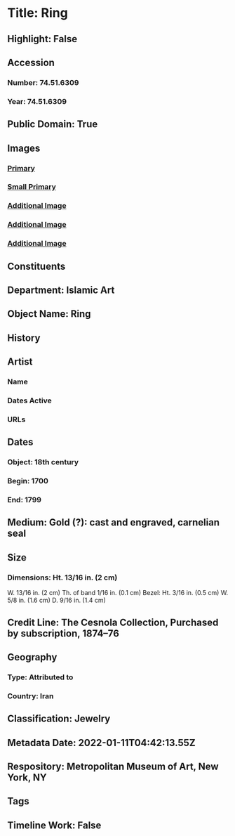 # Title: Ring
## Highlight: False
## Accession
### Number: 74.51.6309
### Year: 74.51.6309
## Public Domain: True
## Images
### [Primary](https://images.metmuseum.org/CRDImages/is/original/AD-74.51.6309(1))
### [Small Primary](https://images.metmuseum.org/CRDImages/is/web-large/AD-74.51.6309(1))
### [Additional Image](https://images.metmuseum.org/CRDImages/is/original/ad-74.51.6309(2))
### [Additional Image](https://images.metmuseum.org/CRDImages/is/original/ad-74.51.6309(3))
### [Additional Image](https://images.metmuseum.org/CRDImages/is/original/74.51.6309.jpg)
## Constituents
## Department: Islamic Art
## Object Name: Ring
## History
## Artist
### Name
### Dates Active
### URLs
## Dates
### Object: 18th century
### Begin: 1700
### End: 1799
## Medium: Gold (?): cast and engraved, carnelian seal
## Size
### Dimensions: Ht. 13/16 in. (2 cm)
W. 13/16 in. (2 cm)
Th. of band 1/16 in. (0.1 cm)
Bezel: Ht. 3/16 in. (0.5 cm)
            W. 5/8 in. (1.6 cm)
            D. 9/16 in. (1.4 cm)
## Credit Line: The Cesnola Collection, Purchased by subscription, 1874–76
## Geography
### Type: Attributed to
### Country: Iran
## Classification: Jewelry
## Metadata Date: 2022-01-11T04:42:13.55Z
## Respository: Metropolitan Museum of Art, New York, NY
## Tags
## Timeline Work: False